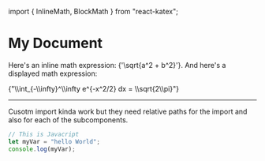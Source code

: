 import { InlineMath, BlockMath } from "react-katex";

# My Document

Here's an inline math expression: <InlineMath>{'\\sqrt{a^2 + b^2}'}</InlineMath>. And here's a displayed math expression:

<BlockMath>
  {"\\int_{-\\infty}^\\infty e^{-x^2/2} dx = \\sqrt{2\\pi}"}
</BlockMath>

---

Cusotm import kinda work but they need relative paths for the import and also for each of the subcomponents.

```javascript
// This is Javacript
let myVar = "hello World";
console.log(myVar);
```

